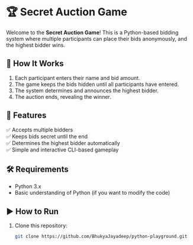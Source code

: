 # 🏆 Secret Auction Game

Welcome to the **Secret Auction Game**! This is a Python-based bidding system where multiple participants can place their bids anonymously, and the highest bidder wins.

## 🎯 How It Works

1. Each participant enters their name and bid amount.
2. The game keeps the bids hidden until all participants have entered.
3. The system determines and announces the highest bidder.
4. The auction ends, revealing the winner.

## 🚀 Features

✅ Accepts multiple bidders  
✅ Keeps bids secret until the end  
✅ Determines the highest bidder automatically  
✅ Simple and interactive CLI-based gameplay  

## 🛠 Requirements

- Python 3.x  
- Basic understanding of Python (if you want to modify the code)

## ▶️ How to Run

1. Clone this repository:
   ```sh
   git clone https://github.com/BhukyaJayadeep/python-playground.git
